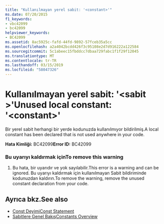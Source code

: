 ```yaml
---
title: "Kullanılmayan yerel sabit: '<constant>'"
ms.date: 07/20/2015
f1_keywords:
- vbc42099
- bc42099
helpviewer_keywords:
- BC42099
ms.assetid: 8ac5925c-fafd-44fd-9892-57fceb35a5cc
ms.openlocfilehash: a2a4042bcdd426f3c95108e2d7d916222a122584
ms.sourcegitcommit: 5c1abeec15fbddcc7dbaa729fabc1f1f29f12045
ms.translationtype: MT
ms.contentlocale: tr-TR
ms.lasthandoff: 03/15/2019
ms.locfileid: "58047326"
---
```

# <a name="unused-local-constant-constant"></a><span data-ttu-id="1e68f-102">Kullanılmayan yerel sabit: '\<sabit >'</span><span class="sxs-lookup"><span data-stu-id="1e68f-102">Unused local constant: '\<constant>'</span></span>
<span data-ttu-id="1e68f-103">Bir yerel sabit herhangi bir yerde kodunuzda kullanılmıyor bildirilmiş.</span><span class="sxs-lookup"><span data-stu-id="1e68f-103">A local constant has been declared that is not used anywhere in your code.</span></span>  
  
 <span data-ttu-id="1e68f-104">**Hata Kimliği:** BC42099</span><span class="sxs-lookup"><span data-stu-id="1e68f-104">**Error ID:** BC42099</span></span>  
  
### <a name="to-remove-this-warning"></a><span data-ttu-id="1e68f-105">Bu uyarıyı kaldırmak için</span><span class="sxs-lookup"><span data-stu-id="1e68f-105">To remove this warning</span></span>  
  
1.  <span data-ttu-id="1e68f-106">Bu hata, bir uyarıdır ve yok sayılabilir.</span><span class="sxs-lookup"><span data-stu-id="1e68f-106">This error is a warning and can be ignored.</span></span> <span data-ttu-id="1e68f-107">Bu uyarıyı kaldırmak için kullanılmayan Sabit bildiriminde kodunuzdan kaldırın.</span><span class="sxs-lookup"><span data-stu-id="1e68f-107">To remove the warning, remove the unused constant declaration from your code.</span></span>  
  
## <a name="see-also"></a><span data-ttu-id="1e68f-108">Ayrıca bkz.</span><span class="sxs-lookup"><span data-stu-id="1e68f-108">See also</span></span>

- [<span data-ttu-id="1e68f-109">Const Deyimi</span><span class="sxs-lookup"><span data-stu-id="1e68f-109">Const Statement</span></span>](../../visual-basic/language-reference/statements/const-statement.md)
- [<span data-ttu-id="1e68f-110">Sabitlere Genel Bakış</span><span class="sxs-lookup"><span data-stu-id="1e68f-110">Constants Overview</span></span>](../../visual-basic/programming-guide/language-features/constants-enums/constants-overview.md)
